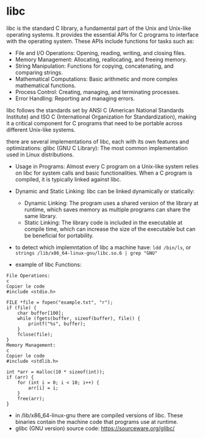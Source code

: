 # libc
libc is the standard C library, a fundamental part of the Unix and Unix-like operating systems. It provides the essential APIs for C programs to interface with the operating system. These APIs include functions for tasks such as:

- File and I/O Operations: Opening, reading, writing, and closing files.
- Memory Management: Allocating, reallocating, and freeing memory.
- String Manipulation: Functions for copying, concatenating, and comparing strings.
- Mathematical Computations: Basic arithmetic and more complex mathematical functions.
- Process Control: Creating, managing, and terminating processes.
- Error Handling: Reporting and managing errors.

libc follows the standards set by ANSI C (American National Standards Institute) and ISO C (International Organization for Standardization), making it a critical component for C programs that need to be portable across different Unix-like systems.

there are several implementations of libc, each with its own features and optimizations:
glibc (GNU C Library): The most common implementation used in Linux distributions.

- Usage in Programs: Almost every C program on a Unix-like system relies on libc for system calls and basic functionalities. When a C program is compiled, it is typically linked against libc.

- Dynamic and Static Linking: libc can be linked dynamically or statically:

    - Dynamic Linking: The program uses a shared version of the library at runtime, which saves memory as multiple programs can share the same library.
    - Static Linking: The library code is included in the executable at compile time, which can increase the size of the executable but can be beneficial for portability.
- to detect which implemntation of libc a machine have: `ldd /bin/ls`, or `strings /lib/x86_64-linux-gnu/libc.so.6 | grep "GNU"`

- example of libc Functions:
``` 
File Operations:
c
Copier le code
#include <stdio.h>

FILE *file = fopen("example.txt", "r");
if (file) {
    char buffer[100];
    while (fgets(buffer, sizeof(buffer), file)) {
        printf("%s", buffer);
    }
    fclose(file);
}
Memory Management:
c
Copier le code
#include <stdlib.h>

int *arr = malloc(10 * sizeof(int));
if (arr) {
    for (int i = 0; i < 10; i++) {
        arr[i] = i;
    }
    free(arr);
}
```
- in /lib/x86_64-linux-gnu there are compiled versions of libc. These binaries contain the machine code that programs use at runtime. 
- glibc (GNU version) source code: https://sourceware.org/glibc/